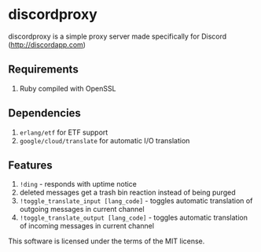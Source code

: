 # discordproxy
discordproxy is a simple proxy server made specifically for Discord (http://discordapp.com)

## Requirements
1. Ruby compiled with OpenSSL

## Dependencies
1. `erlang/etf` for ETF support
2. `google/cloud/translate` for automatic I/O translation

## Features
1. `!ding` - responds with uptime notice
2. deleted messages get a trash bin reaction instead of being purged
3. `!toggle_translate_input [lang_code]` - toggles automatic translation of outgoing messages in current channel
4. `!toggle_translate_output [lang_code]` - toggles automatic translation of incoming messages in current channel

This software is licensed under the terms of the MIT license.
